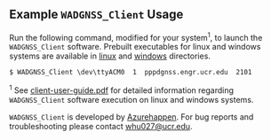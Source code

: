 ## Example `WADGNSS_Client` Usage

Run the following command, modified for your system<sup>1</sup>, to launch the `WADGNSS_Client` software. Prebuilt executables for linux and windows systems are available in [linux](https://github.com/jaffarrell/WADGNSS/blob/master/WADGNSS_Client/linux) and [windows](https://github.com/jaffarrell/WADGNSS/blob/master/WADGNSS_Client/windows) directories.

```
$ WADGNSS_Client \dev\ttyACM0  1  pppdgnss.engr.ucr.edu  2101
```

<sup>1</sup> See [client-user-guide.pdf](https://github.com/jaffarrell/WADGNSS/blob/master/WADGNSS_Client/client-user-guide.pdf) for detailed information regarding `WADGNSS_Client` software execution on linux and windows systems.

`WADGNSS_Client` is developed by [Azurehappen](https://github.com/Azurehappen). For bug reports and troubleshooting please contact whu027@ucr.edu.
